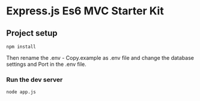 # Express.js Es6 MVC Starter Kit


## Project setup
```
npm install
```
Then rename the .env - Copy.example as .env file and change the database settings and Port in the .env file.

### Run the dev server 
```
node app.js
```



